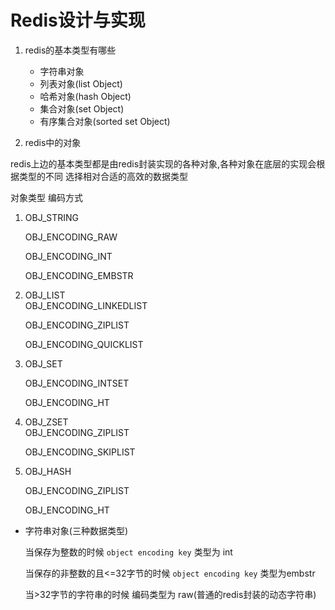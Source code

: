 # Redis设计与实现

1. redis的基本类型有哪些
    
    - 字符串对象
    - 列表对象(list Object)
    - 哈希对象(hash Object)
    - 集合对象(set Object)
    - 有序集合对象(sorted set Object)
    
2. redis中的对象

  redis上边的基本类型都是由redis封装实现的各种对象,各种对象在底层的实现会根据类型的不同
  选择相对合适的高效的数据类型
  
 对象类型           编码方式
 1. OBJ_STRING       
 
     OBJ_ENCODING_RAW
     
     OBJ_ENCODING_INT
     
     OBJ_ENCODING_EMBSTR
2. OBJ_LIST          
    OBJ_ENCODING_LINKEDLIST
    
    OBJ_ENCODING_ZIPLIST
                  
    OBJ_ENCODING_QUICKLIST
3. OBJ_SET

     OBJ_ENCODING_INTSET
     
     OBJ_ENCODING_HT          
4. OBJ_ZSET  
    OBJ_ENCODING_ZIPLIST 
           
    OBJ_ENCODING_SKIPLIST
5. OBJ_HASH 

    OBJ_ENCODING_ZIPLIST         
    
    OBJ_ENCODING_HT               


  
-    字符串对象(三种数据类型)
       
       当保存为整数的时候 `object encoding key` 类型为 int 
       
       当保存的非整数的且<=32字节的时候 `object encoding key` 类型为embstr 
       
       当>32字节的字符串的时候 编码类型为 raw(普通的redis封装的动态字符串)
        